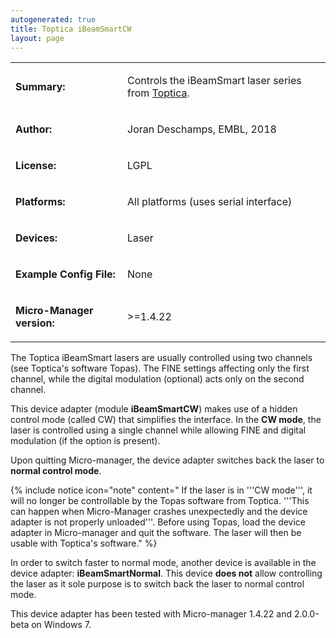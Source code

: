 ```yaml
---
autogenerated: true
title: Toptica iBeamSmartCW
layout: page
---
```


<table>
<tr>
<td markdown="1">

**Summary:**

</td>
<td markdown="1">

Controls the iBeamSmart laser series from
[Toptica](https://www.toptica.com/products/single-mode-diode-lasers/ibeam-smart/).

</td>
</tr>
<tr>
<td markdown="1">

**Author:**

</td>
<td markdown="1">

Joran Deschamps, EMBL, 2018

</td>
</tr>
<tr>
<td markdown="1">

**License:**

</td>
<td markdown="1">

LGPL

</td>
</tr>
<tr>
<td markdown="1">

**Platforms:**

</td>
<td markdown="1">

All platforms (uses serial interface)

</td>
</tr>
<tr>
<td markdown="1">

**Devices:**

</td>
<td markdown="1">

Laser

</td>
</tr>
<tr>
<td markdown="1">

**Example Config File:**

</td>
<td markdown="1">

None

</td>
</tr>
<tr>
<td markdown="1">

**Micro-Manager version:**

</td>
<td markdown="1">

&gt;=1.4.22

</td>
</tr>
</table>

The Toptica iBeamSmart lasers are usually controlled using two channels
(see Toptica's software Topas). The FINE settings affecting only the
first channel, while the digital modulation (optional) acts only on the
second channel.

This device adapter (module **iBeamSmartCW**) makes use of a hidden
control mode (called CW) that simplifies the interface. In the **CW
mode**, the laser is controlled using a single channel while allowing
FINE and digital modulation (if the option is present).

Upon quitting Micro-manager, the device adapter switches back the laser
to **normal control mode**.

{% include notice icon="note" content=" If the laser is in '''CW mode''', it will no longer be controllable by the Topas software from Toptica. '''This can happen when Micro-Manager crashes unexpectedly and the device adapter is not properly unloaded'''. Before using Topas, load the device adapter in Micro-manager and quit the software. The laser will then be usable with Toptica's software." %}

In order to switch faster to normal mode, another device is available in
the device adapter: **iBeamSmartNormal**. This device **does not** allow
controlling the laser as it sole purpose is to switch back the laser to
normal control mode.

This device adapter has been tested with Micro-manager 1.4.22 and
2.0.0-beta on Windows 7.

